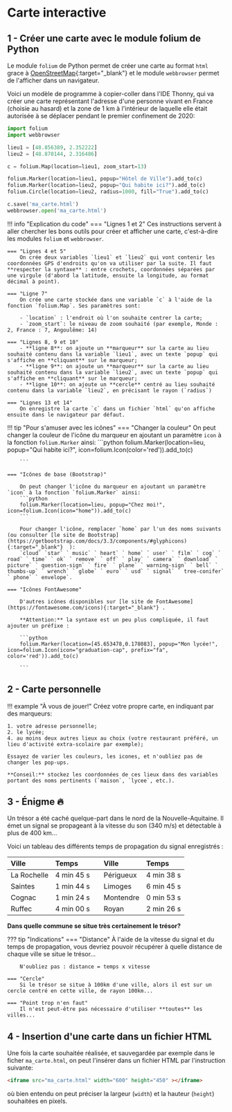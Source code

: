 # Carte interactive

## 1 - Créer une carte avec le module folium de Python

Le module `folium` de Python permet de créer une carte au format `html` grace à [OpenStreetMap](https://www.openstreetmap.fr/){:target="_blank"} et le module `webbrowser` permet de l'afficher dans un navigateur.

Voici un modèle de programme à copier-coller dans l'IDE Thonny, qui va créer une carte représentant l'adresse d'une personne vivant en France (choisie au hasard) et la zone de 1 km à l'intérieur de laquelle elle était autorisée à se déplacer pendant le premier confinement de 2020:

<!-- **⚠️ : si cela ne fonctionne pas, travaillez dans Capytale (application de l'ENT) en suivant [ce lien](https://capytale2.ac-paris.fr/web/c/8f91-2318806){:target="_blank"}.** -->

```python linenums='1'
import folium
import webbrowser

lieu1 = [48.856389, 2.352222]
lieu2 = [48.870144, 2.316486]

c = folium.Map(location=lieu1, zoom_start=13)

folium.Marker(location=lieu1, popup="Hôtel de Ville").add_to(c)
folium.Marker(location=lieu2, popup="Qui habite ici?").add_to(c)
folium.Circle(location=lieu2, radius=1000, fill="True").add_to(c)

c.save('ma_carte.html')
webbrowser.open('ma_carte.html')
```

!!! info "Explication du code"
    === "Lignes 1 et 2"
        Ces instructions servent à aller chercher les bons outils pour créer et afficher une carte, c'est-à-dire les modules `folium` et `webbrowser`.
    
    === "Lignes 4 et 5"
        On crée deux variables `lieu1` et `lieu2` qui vont contenir les coordonnées GPS d'endroits qu'on va utiliser par la suite. Il faut **respecter la syntaxe** : entre crochets, coordonnées séparées par une virgule (d'abord la latitude, ensuite la longitude, au format décimal à point).
    
    === "Ligne 7"
        On crée une carte stockée dans une variable `c` à l'aide de la fonction `folium.Map`. Ses paramètres sont:

        - `location` : l'endroit où l'on souhaite centrer la carte;
        - `zoom_start`: le niveau de zoom souhaité (par exemple, Monde : 2, France : 7, Angoulême: 14)

    === "Lignes 8, 9 et 10"
        - **ligne 8**: on ajoute un **marqueur** sur la carte au lieu souhaité contenu dans la variable `lieu1`, avec un texte `popup` qui s'affiche en **cliquant** sur le marqueur;
        - **ligne 9**: on ajoute un **marqueur** sur la carte au lieu souhaité contenu dans la variable `lieu2`, avec un texte `popup` qui s'affiche en **cliquant** sur le marqueur;
        - **ligne 10**: on ajoute un **cercle** centré au lieu souhaité  contenu dans la variable `lieu2`, en précisant le rayon (`radius`)

    === "Lignes 13 et 14"
        On enregistre la carte `c` dans un fichier `html` qu'on affiche ensuite dans le navigateur par défaut.


!!! tip "Pour s'amuser avec les icônes"
    === "Changer la couleur"
         On peut changer la couleur de l'icône du marqueur en ajoutant un paramètre `icon` à la fonction `folium.Marker` ainsi:
        ```python
        folium.Marker(location=lieu, popup="Qui habite ici?", icon=folium.Icon(color='red')).add_to(c)

        ```
        
    === "Icônes de base (Bootstrap)"

        On peut changer l'icône du marqueur en ajoutant un paramètre `icon` à la fonction `folium.Marker` ainsi:
        ```python
        folium.Marker(location=lieu, popup="Chez moi!", icon=folium.Icon(icon="home")).add_to(c)
        ```

        Pour changer l'icône, remplacer `home` par l'un des noms suivants (ou consulter [le site de Bootstrap](https://getbootstrap.com/docs/3.3/components/#glyphicons){:target="_blank"}  ):
        `cloud` `star` ` music` ` heart` ` home` ` user` ` film` ` cog` ` road` ` time` ` ok` ` remove` ` off` ` play` ` camera` ` download` ` picture` ` question-sign` ` fire` ` plane` ` warning-sign` ` bell` ` thumbs-up` ` wrench` ` globe` ` euro` ` usd` ` signal` ` tree-conifer` ` phone` ` envelope`.
    
    === "Icônes FontAwesome"

        D'autres icônes disponibles sur [le site de FontAwesome](https://fontawesome.com/icons){:target="_blank"} .

        **Attention:** la syntaxe est un peu plus compliquée, il faut ajouter un préfixe :

        ```python
        folium.Marker(location=[45.653478,0.178083], popup="Mon lycée!", icon=folium.Icon(icon="graduation-cap", prefix="fa", color='red')).add_to(c)

        ```
        
## 2 - Carte personnelle

!!! example "À vous de jouer!"
    Créez votre propre carte, en indiquant par des marqueurs:

    1. votre adresse personnelle;
    2. le lycée;
    4. au moins deux autres lieux au choix (votre restaurant préféré, un lieu d'activité extra-scolaire par exemple);

    Essayez de varier les couleurs, les icones, et n'oubliez pas de changer les pop-ups.

    **Conseil:** stockez les coordonnées de ces lieux dans des variables portant des noms pertinents (`maison`, `lycee`, etc.).

## 3 - Énigme :fire:

Un trésor a été caché quelque-part dans le nord de la Nouvelle-Aquitaine. Il émet un signal se propageant à la vitesse du son (340 m/s) et détectable à plus de 400 km...

Voici un tableau des différents temps de propagation du signal enregistrés :

|Ville|Temps| |Ville|Temps|
|:-----|:-----|:-----|:-----|:-----|
|La Rochelle | 4 min 45 s||Périgueux | 4 min 38 s|
|Saintes | 1 min 44 s|| Limoges | 6 min 45 s|
|Cognac | 1 min 24 s ||Montendre | 0 min 53 s|
|Ruffec | 4 min 00 s ||Royan |2 min 26 s|

**Dans quelle commune se situe très certainement le trésor?**

??? tip "Indications"
    === "Distance"
        À l'aide de la vitesse du signal et du temps de propagation, vous devriez pouvoir récupérer à quelle distance de chaque ville se situe le trésor...

        N'oubliez pas : distance = temps x vitesse
    
    === "Cercle"
        Si le trésor se situe à 100km d'une ville, alors il est sur un cercle centré en cette ville, de rayon 100km...
    
    === "Point trop n'en faut"
        Il n'est peut-être pas nécessaire d'utiliser **toutes** les villes...


## 4 - Insertion d'une carte dans un fichier HTML

Une fois la carte souhaitée réalisée, et sauvegardée par exemple dans le ficher `ma_carte.html`, on peut l'insérer dans un fichier HTML par l'instruction suivante:

```html
<iframe src="ma_carte.html" width="600" height="450" ></iframe>
```

où bien entendu on peut préciser la largeur (`width`) et la hauteur (`height`) souhaitées en pixels.